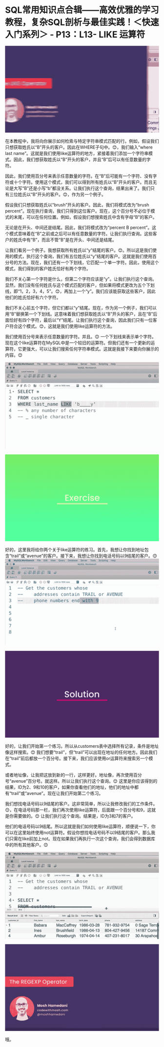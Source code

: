 # SQL常用知识点合辑——高效优雅的学习教程，复杂SQL剖析与最佳实践！＜快速入门系列＞ - P13：L13- LIKE 运算符 

![](img/987f1c63e9084fb804d511337ab2db5a_0.png)

在本教程中，我将向你展示如何检索与特定字符串模式匹配的行。例如，假设我们只想获取姓氏以“B”开头的客户。因此在WHERE子句中。😊，我们输入“where last name”。这就是我们使用like运算符的地方，紧接着我们添加一个字符串模式。因此，我们想获取姓氏以“B”开头的客户，并且“B”后可以有任意数量的字符。

因此，我们使用百分号来表示任意数量的字符。在“B”后可能有一个字符、没有字符或十个字符。使用这个模式，我们可以得到所有姓氏以“B”开头的客户。而且无论是大写“B”还是小写“b”都没关系。让我们执行这个查询，结果出来了。我们只有三位姓氏以“B”开头的客户。😊，作为另一个例子。

假设我们只想获取姓氏以“brush”开头的客户。因此，我们将模式改为“brush percent”。现在执行查询，我们只得到这位客户。现在，这个百分号不必位于模式的末尾，可以在任何位置。例如，假设我们想搜索姓氏中含有字母“B”的客户。

无论是在开头、中间还是结尾。因此，我们将模式改为“percent B percent”。这个模式意味着在“B”之前或之后可以有任意数量的字符。让我们执行查询。这些客户的姓氏中有“B”，而且不管“B”是在开头、中间还是结尾。

让我们看另一个例子。我想获取所有姓氏以“y”结尾的客户。😊。所以这是我们使用的模式，执行这个查询，我们有五位姓氏以“y”结尾的客户。这就是我们使用百分号的方法。现在，我们还有一个下划线，它匹配一个单一字符。因此，使用这个模式，我们得到的客户姓氏恰好有两个字符。

我们不关心第一个字符是什么，但第二个字符应该是“y”。让我们执行这个查询。显然，我们没有任何姓氏与这个模式匹配的客户，但如果将模式更改为五个下划线，即“1，2，3，4，5”。😊，再加上一个“y”。我们应该能获取这些客户，因此他们的姓氏恰好有六个字符。

我们不关心前五个字符，但它们都以“y”结尾。现在，作为另一个例子，我们可以用“B”替换第一个下划线。这意味着我们想获取姓氏以“B”开头的客户，且在“B”后面恰好有四个字符，最后以“Y”结尾。让我们执行这个查询，因此我们只有一位客户符合这个模式。😊，这就是我们使用like运算符的方法。

我们使用百分号来表示任意数量的字符。并且。😊 一个下划线来表示单个字符。现在这个like运算符在MySQL中是一个较旧的运算符。但我们还有一个更新的运算符，它更强大，可以让我们搜索任何字符串模式。这就是我接下来要向你展示的内容。😊

![](img/987f1c63e9084fb804d511337ab2db5a_2.png)

![](img/987f1c63e9084fb804d511337ab2db5a_3.png)

好的，这里我将给你两个关于like运算符的练习。首先，我想让你找到地址包含“trail”或“avenue”的客户。接下来，我想让你找到电话号码以9结尾的客户。😊 ![](img/987f1c63e9084fb804d511337ab2db5a_5.png)

![](img/987f1c63e9084fb804d511337ab2db5a_6.png)

好的，让我们开始第一个练习。所以从customers表中选择所有记录，条件是地址像这样搜索。😊 我们想要“trail”，但“trail”可以出现在地址的任何地方。因此我们在“trail”前后都放一个百分号。接下来，我们应该使用or运算符来搜索另一个模式。

或者地址像，让我把这放到新的一行，这样更好。地址像，再次使用百分号“avenue”百分号。就这样。所以让我们执行这个查询。😊 这里是你应该得到的结果，ID为2、9和10的客户，如果你查看他们的地址，他们的地址中都有“trail”或“avenue”。现在让我们开始第二个练习。

我们想找电话号码以9结尾的客户。这非常简单，所以让我修改我们的工作条件。😊，在电话号码那一栏，我们再次使用like运算符，后面跟一个百分号和9，这就是你需要做的。😊 让我们执行这个查询。结果是，ID为3和7的客户。

他们的电话号码以9结尾。所以这就是我们如何使用like运算符，顺便说一下，你可以在这里始终使用not运算符。假设你想找电话号码不以9结尾的客户。那么我们只需在like前加上not。现在如果我们再执行一次这个查询，我们会得到数据库中的所有其他客户。😊

![](img/987f1c63e9084fb804d511337ab2db5a_8.png)

![](img/987f1c63e9084fb804d511337ab2db5a_9.png)

哦。

